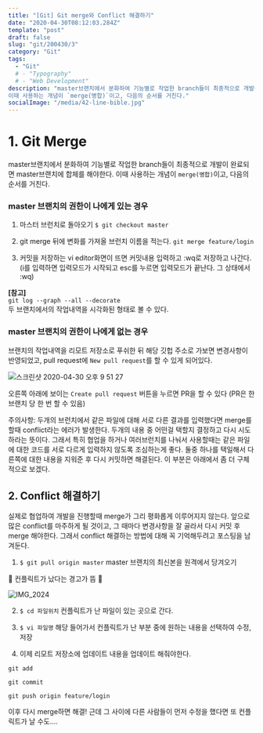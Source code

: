 ```yaml
---
title: "[Git] Git merge와 Conflict 해결하기"
date: "2020-04-30T08:12:03.284Z"
template: "post"
draft: false
slug: "git/200430/3"
category: "Git"
tags:
  - "Git"
  # - "Typography"
  # - "Web Development"
description: "master브랜치에서 분화하여 기능별로 작업한 branch들이 최종적으로 개발이 완료되면 master브랜치에 합체를 해야한다.
이때 사용하는 개념이 `merge(병합)`이고, 다음의 순서를 거친다."
socialImage: "/media/42-line-bible.jpg"
---
```


# 1. Git Merge

master브랜치에서 분화하여 기능별로 작업한 branch들이 최종적으로 개발이 완료되면 master브랜치에 합체를 해야한다.
이때 사용하는 개념이 `merge(병합)`이고, 다음의 순서를 거친다.

### master 브랜치의 권한이 나에게 있는 경우

1. 마스터 브런치로 돌아오기
   `$ git checkout master`

2. git merge 뒤에 변화를 가져올 브런치 이름을 적는다.
   `git merge feature/login`

3. 커밋을 저장하는 vi editor화면이 뜨면 커밋내용 입력하고 :wq로 저장하고 나간다.
   <br>
   (i를 입력하면 입력모드가 시작되고 esc를 누르면 입력모드가 끝난다. 그 상태에서 :wq)

<strong>[참고]</strong>  
 `git log --graph --all --decorate`  
 두 브랜치에서의 작업내역을 시각화된 형태로 볼 수 있다.

### master 브랜치의 권한이 나에게 없는 경우

브랜치의 작업내역을 리모트 저장소로 푸쉬한 뒤 해당 깃헙 주소로 가보면 변경사항이 반영되었고, pull request에
`New pull request`를 할 수 있게 되어있다.

![스크린샷 2020-04-30 오후 9 51 27](https://user-images.githubusercontent.com/60246689/80712448-f98fe380-8b2c-11ea-9c04-a7630f7cbad7.png)

오른쪽 아래에 보이는 `Create pull request` 버튼을 누르면 PR을 할 수 있다
(PR은 한 브랜치 당 한 번 할 수 있음)

주의사항: 두개의 브런치에서 같은 파일에 대해 서로 다른 결과를 입력했다면 merge를 할때 conflict라는 에러가 발생한다. 두개의 내용 중 어떤걸 택할지 결정하고 다시 시도하라는 뜻이다.
그래서 특히 협업을 하거나 여러브런치를 나눠서 사용할때는 같은 파일에 대한 코드를 서로 다르게 입력하지 않도록 조심하는게 좋다.
둘중 하나를 택일해서 다른쪽에 대한 내용을 지워준 후 다시 커밋하면 해결된다. 이 부분은 아래에서 좀 더 구체적으로 보겠다.

## 2. Conflict 해결하기

실제로 협업하여 개발을 진행할때 merge가 그리 평화롭게 이루어지지 않는다.
앞으로 많은 conflict를 마주하게 될 것이고, 그 때마다 변경사항을 잘 골라서 다시 커밋 후 merge 해야한다.
그래서 conflict 해결하는 방법에 대해 꼭 기억해두려고 포스팅을 남겨둔다.

1. `$ git pull origin master` master 브랜치의 최신본을 원격에서 당겨오기

🚨 컨플릭트가 났다는 경고가 뜸 🚨

![IMG_2024](https://user-images.githubusercontent.com/60246689/80711817-f1837400-8b2b-11ea-8901-d95c51f58018.jpg)

2. `$ cd 파일위치` 컨플릭트가 난 파일이 있는 곳으로 간다.

3. `$ vi 파일명` 해당 들어가서 컨플릭트가 난 부분 중에 원하는 내용을 선택하여 수정, 저장

4. 이제 리모트 저장소에 업데이트 내용을 업데이트 해줘야한다.

`git add`

`git commit`

`git push origin feature/login`

이후 다시 merge하면 해결!
근데 그 사이에 다른 사람들이 먼저 수정을 했다면 또 컨플릭트가 날 수도....

<!-- - [The first transition](#the-first-transition)
- [The digital age](#the-digital-age)
- [Loss of humanity through transitions](#loss-of-humanity-through-transitions)
- [Chasing perfection](#chasing-perfection) -->

<!-- _Originally published by [Matej Latin](http://matejlatin.co.uk/) on [Medium](https://medium.com/design-notes/humane-typography-in-the-digital-age-9bd5c16199bd?ref=webdesignernews.com#.lygo82z0x)._ -->

